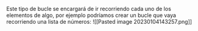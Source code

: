 Este tipo de bucle se encargará de ir recorriendo cada uno de los elementos de algo, por ejemplo podríamos crear un bucle que vaya recorriendo una lista de números:
![[Pasted image 20230104143257.png]]
